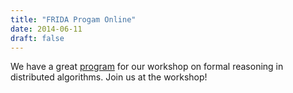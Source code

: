```yaml
---
title: "FRIDA Progam Online"
date: 2014-06-11
draft: false
---
```

<p>We have a great <a href="http://vsl2014.at/meetings/FRIDA-program.html">program</a> for our workshop on formal reasoning in distributed algorithms. Join us at the workshop!</p>
<div class="fix"><!----></div>
